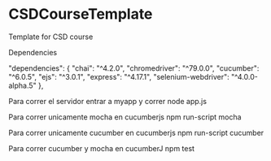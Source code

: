 # CSDCourseTemplate

Template for CSD course

Dependencies

"dependencies": {
"chai": "^4.2.0",
"chromedriver": "^79.0.0",
"cucumber": "^6.0.5",
"ejs": "^3.0.1",
"express": "^4.17.1",
"selenium-webdriver": "^4.0.0-alpha.5"
},

Para correr el servidor
entrar a myapp y correr node app.js

Para correr unicamente mocha
en cucumberjs npm run-script mocha

Para correr unicamente cucumber
en cucumberjs npm run-script cucumber

Para correr cucumber y mocha
en cucumberJ npm test
